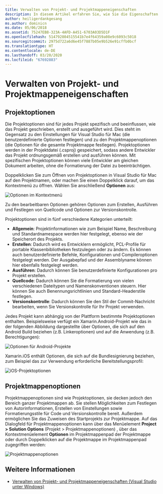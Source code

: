 ```yaml
---
title: Verwalten von Projekt- und Projektmappeneigenschaften
description: In diesem Artikel erfahren Sie, wie Sie die Eigenschaften von Projekten und Projektmappen in Visual Studio für Mac verwalten können.
author: heiligerdankgesang
ms.author: dominicn
ms.date: 05/06/2018
ms.assetid: 75247EB8-323A-4AFD-A451-6703A03D5D1F
ms.openlocfilehash: 514792804515541b7e4f64359a08e9c6093c5018
ms.sourcegitcommit: 2975d722a6d6e45f7887b05e9b526e91cffb0bcf
ms.translationtype: HT
ms.contentlocale: de-DE
ms.lasthandoff: 03/20/2020
ms.locfileid: "67692883"
---
```

# <a name="managing-project-and-solution-properties"></a>Verwalten von Projekt- und Projektmappeneigenschaften

## <a name="project-options"></a>Projektoptionen

Die Projektoptionen sind für jedes Projekt spezifisch und beeinflussen, wie das Projekt geschrieben, erstellt und ausgeführt wird. Dies steht im Gegensatz zu den Einstellungen für Visual Studio für Mac (die benutzerdefinierte Optionen festlegen) und zu den Projektmappenoptionen (die Optionen für die gesamte Projektmappe festlegen). Projektoptionen werden in der Projektdatei (.csproj) gespeichert, sodass andere Entwickler das Projekt ordnungsgemäß erstellen und ausführen können. Mit spezifischen Projektoptionen können viele Entwickler am gleichen Dokument arbeiten, ohne die Formatierung der Datei zu beeinträchtigen.

Doppelklicken Sie zum Öffnen von Projektoptionen in Visual Studio für Mac auf den Projektnamen, oder machen Sie einen Doppelklick darauf, um das Kontextmenü zu öffnen. Wählen Sie anschließend **Optionen** aus:

![Optionen im Kontextmenü](media/projects-and-solutions-image2.png)

Zu den bearbeitbaren Optionen gehören Optionen zum Erstellen, Ausführen und Festlegen von Quellcode und Optionen zur Versionskontrolle.

Projektoptionen sind in fünf verschiedene Kategorien unterteilt:

* **Allgemein**: Projektinformationen wie zum Beispiel Name, Beschreibung und Standardnamespace werden hier festgelegt, ebenso wie der Speicherort des Projekts.
* **Erstellen**: Dadurch wird es Entwicklern ermöglicht, PCL-Profile für portable Klassenbibliotheken festzulegen oder zu ändern. Es können auch benutzerdefinierte Befehle, Konfigurationen und Compileroptionen festgelegt werden. Der Ausgabepfad und der Assemblyname können hier ebenfalls festgelegt werden.
* **Ausführen**: Dadurch können Sie benutzerdefinierte Konfigurationen pro Projekt erstellen.
* **Quellcode**: Dadurch können Sie die Formatierung von vielen verschiedenen Dateitypen und Namenskonventionen steuern. Hier können Sie auch Benennungsrichtlinien und Standard-Headerstile festlegen.
* **Versionskontrolle**: Dadurch können Sie den Stil der Commit-Nachricht bearbeiten, wenn Sie Versionskontrolle für Ihr Projekt verwenden.

Jedes Projekt kann abhängig von der Plattform bestimmte Projektoptionen enthalten. Beispielsweise verfügt ein Xamarin.Android-Projekt wie das in der folgenden Abbildung dargestellte über Optionen, die sich auf den Android Build beziehen (z.B. Linkeroptionen) und auf die Anwendung (z.B. Berechtigungen):

![Optionen für Android-Projekte](media/projects-and-solutions-image5.png)

Xamarin.iOS enthält Optionen, die sich auf die Bundlesignierung beziehen, zum Beispiel das zur Verwendung erforderliche Bereitstellungsprofil:

![iOS-Projektoptionen](media/projects-and-solutions-image6.png)

## <a name="solution-options"></a>Projektmappenoptionen

Projektmappenoptionen sind wie Projektoptionen, sie decken jedoch den Bereich ganzer Projektmappen ab. Sie stellen Möglichkeiten zum Festlegen von Autorinformationen, Erstellen von Einstellungen sowie Formatierungsstile für Code und Versionskontrolle bereit. Außerdem ermöglichen Sie das Zuweisen des Startprojekts zur Projektmappe.  Auf das Dialogfeld für Projektmappenoptionen kann über das Menüelement **Project > Solution Options** (Projekt > Projektmappenoptionen) , über das Kontextmenüelement **Optionen** im Projektmappenpad der Projektmappe oder durch Doppelklicken auf die Projektmappe im Projektmappenpad zugegriffen werden:

![Projektmappenoptionen](media/projects-and-solutions-image7.png)

## <a name="see-also"></a>Weitere Informationen

* [Verwalten von Projekt- und Projektmappeneigenschaften (Visual Studio unter Windows)](/visualstudio/ide/managing-project-and-solution-properties)